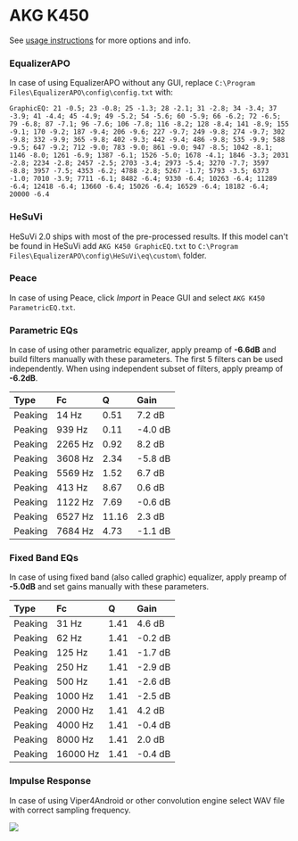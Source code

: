 # AKG K450
See [usage instructions](https://github.com/jaakkopasanen/AutoEq#usage) for more options and info.

### EqualizerAPO
In case of using EqualizerAPO without any GUI, replace `C:\Program Files\EqualizerAPO\config\config.txt`
with:
```
GraphicEQ: 21 -0.5; 23 -0.8; 25 -1.3; 28 -2.1; 31 -2.8; 34 -3.4; 37 -3.9; 41 -4.4; 45 -4.9; 49 -5.2; 54 -5.6; 60 -5.9; 66 -6.2; 72 -6.5; 79 -6.8; 87 -7.1; 96 -7.6; 106 -7.8; 116 -8.2; 128 -8.4; 141 -8.9; 155 -9.1; 170 -9.2; 187 -9.4; 206 -9.6; 227 -9.7; 249 -9.8; 274 -9.7; 302 -9.8; 332 -9.9; 365 -9.8; 402 -9.3; 442 -9.4; 486 -9.8; 535 -9.9; 588 -9.5; 647 -9.2; 712 -9.0; 783 -9.0; 861 -9.0; 947 -8.5; 1042 -8.1; 1146 -8.0; 1261 -6.9; 1387 -6.1; 1526 -5.0; 1678 -4.1; 1846 -3.3; 2031 -2.8; 2234 -2.8; 2457 -2.5; 2703 -3.4; 2973 -5.4; 3270 -7.7; 3597 -8.8; 3957 -7.5; 4353 -6.2; 4788 -2.8; 5267 -1.7; 5793 -3.5; 6373 -1.0; 7010 -3.9; 7711 -6.1; 8482 -6.4; 9330 -6.4; 10263 -6.4; 11289 -6.4; 12418 -6.4; 13660 -6.4; 15026 -6.4; 16529 -6.4; 18182 -6.4; 20000 -6.4
```

### HeSuVi
HeSuVi 2.0 ships with most of the pre-processed results. If this model can't be found in HeSuVi add
`AKG K450 GraphicEQ.txt` to `C:\Program Files\EqualizerAPO\config\HeSuVi\eq\custom\` folder.

### Peace
In case of using Peace, click *Import* in Peace GUI and select `AKG K450 ParametricEQ.txt`.

### Parametric EQs
In case of using other parametric equalizer, apply preamp of **-6.6dB** and build filters manually
with these parameters. The first 5 filters can be used independently.
When using independent subset of filters, apply preamp of **-6.2dB**.

| Type    | Fc      |     Q | Gain    |
|:--------|:--------|:------|:--------|
| Peaking | 14 Hz   |  0.51 | 7.2 dB  |
| Peaking | 939 Hz  |  0.11 | -4.0 dB |
| Peaking | 2265 Hz |  0.92 | 8.2 dB  |
| Peaking | 3608 Hz |  2.34 | -5.8 dB |
| Peaking | 5569 Hz |  1.52 | 6.7 dB  |
| Peaking | 413 Hz  |  8.67 | 0.6 dB  |
| Peaking | 1122 Hz |  7.69 | -0.6 dB |
| Peaking | 6527 Hz | 11.16 | 2.3 dB  |
| Peaking | 7684 Hz |  4.73 | -1.1 dB |

### Fixed Band EQs
In case of using fixed band (also called graphic) equalizer, apply preamp of **-5.0dB** and set
gains manually with these parameters.

| Type    | Fc       |    Q | Gain    |
|:--------|:---------|:-----|:--------|
| Peaking | 31 Hz    | 1.41 | 4.6 dB  |
| Peaking | 62 Hz    | 1.41 | -0.2 dB |
| Peaking | 125 Hz   | 1.41 | -1.7 dB |
| Peaking | 250 Hz   | 1.41 | -2.9 dB |
| Peaking | 500 Hz   | 1.41 | -2.6 dB |
| Peaking | 1000 Hz  | 1.41 | -2.5 dB |
| Peaking | 2000 Hz  | 1.41 | 4.2 dB  |
| Peaking | 4000 Hz  | 1.41 | -0.4 dB |
| Peaking | 8000 Hz  | 1.41 | 2.0 dB  |
| Peaking | 16000 Hz | 1.41 | -0.4 dB |

### Impulse Response
In case of using Viper4Android or other convolution engine select WAV file with correct sampling frequency.

![](https://raw.githubusercontent.com/jaakkopasanen/AutoEq/master/results/innerfidelity/sbaf-serious/AKG%20K450/AKG%20K450.png)